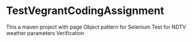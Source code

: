 # TestVegrantCodingAssignment

This a maven project with page Object pattern for Selenium Test for NDTV weather parameters Verification
